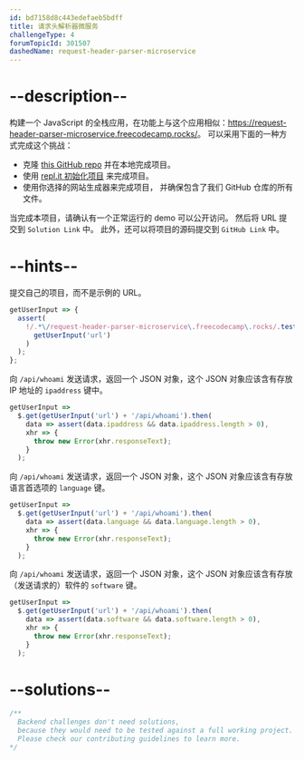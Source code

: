 ```yaml
---
id: bd7158d8c443edefaeb5bdff
title: 请求头解析器微服务
challengeType: 4
forumTopicId: 301507
dashedName: request-header-parser-microservice
---
```


# --description--

构建一个 JavaScript 的全栈应用，在功能上与这个应用相似：<https://request-header-parser-microservice.freecodecamp.rocks/>。 可以采用下面的一种方式完成这个挑战：

- 克隆 [this GitHub repo](https://github.com/freeCodeCamp/boilerplate-project-headerparser/) 并在本地完成项目。
- 使用 [repl.it 初始化项目](https://repl.it/github/freeCodeCamp/boilerplate-project-headerparser) 来完成项目。
- 使用你选择的网站生成器来完成项目， 并确保包含了我们 GitHub 仓库的所有文件。

当完成本项目，请确认有一个正常运行的 demo 可以公开访问。 然后将 URL 提交到 `Solution Link` 中。 此外，还可以将项目的源码提交到 `GitHub Link` 中。

# --hints--

提交自己的项目，而不是示例的 URL。

```js
getUserInput => {
  assert(
    !/.*\/request-header-parser-microservice\.freecodecamp\.rocks/.test(
      getUserInput('url')
    )
  );
};
```

向 `/api/whoami` 发送请求，返回一个 JSON 对象，这个 JSON 对象应该含有存放 IP 地址的 `ipaddress` 键中。

```js
getUserInput =>
  $.get(getUserInput('url') + '/api/whoami').then(
    data => assert(data.ipaddress && data.ipaddress.length > 0),
    xhr => {
      throw new Error(xhr.responseText);
    }
  );
```

向 `/api/whoami` 发送请求，返回一个 JSON 对象，这个 JSON 对象应该含有存放语言首选项的 `language` 键。

```js
getUserInput =>
  $.get(getUserInput('url') + '/api/whoami').then(
    data => assert(data.language && data.language.length > 0),
    xhr => {
      throw new Error(xhr.responseText);
    }
  );
```

向 `/api/whoami` 发送请求，返回一个 JSON 对象，这个 JSON 对象应该含有存放（发送请求的）软件的 `software` 键。

```js
getUserInput =>
  $.get(getUserInput('url') + '/api/whoami').then(
    data => assert(data.software && data.software.length > 0),
    xhr => {
      throw new Error(xhr.responseText);
    }
  );
```

# --solutions--

```js
/**
  Backend challenges don't need solutions, 
  because they would need to be tested against a full working project. 
  Please check our contributing guidelines to learn more.
*/
```
